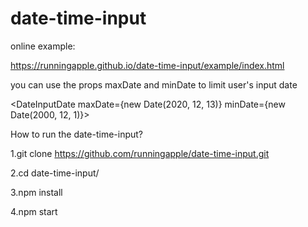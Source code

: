 # date-time-input  

online example: 

https://runningapple.github.io/date-time-input/example/index.html  
  
you can use the props maxDate and minDate to limit user's input date  
  
<DateInputDate maxDate={new Date(2020, 12, 13)} minDate={new Date(2000, 12, 1)}>  

How to run the date-time-input?  

1.git clone https://github.com/runningapple/date-time-input.git

2.cd date-time-input/  

3.npm install  

4.npm start  

